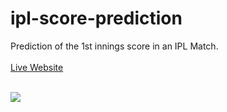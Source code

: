 # ipl-score-prediction

Prediction of the 1st innings score in an IPL Match.</br></br>
[Live Website](http://www.ipl-score-prediction.ml/)</br></br>

![](demo.gif)


